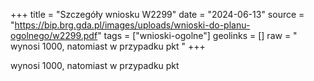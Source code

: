 +++
title = "Szczegóły wniosku W2299"
date = "2024-06-13"
source = "https://bip.brg.gda.pl/images/uploads/wnioski-do-planu-ogolnego/w2299.pdf"
tags = ["wnioski-ogolne"]
geolinks = []
raw = " wynosi 1000, natomiast w przypadku pkt "
+++

 wynosi 1000, natomiast w przypadku pkt 


